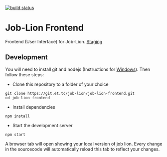 [![build status](https://git.et.tc/job-lion/job-lion-frontend/badges/master/build.svg)](https://git.et.tc/job-lion/job-lion-frontend/commits/master)

# Job-Lion Frontend

Frontend (User Interface) for Job-Lion.
[Staging](https://staging.job-lion.et.tc/)

## Development

You will need to install git and nodejs (Instructions for [Windows](https://gist.github.com/changtimwu/4117025)).
Then follow these steps:

- Clone this repository to a folder of your choice

```
git clone https://git.et.tc/job-lion/job-lion-frontend.git
cd job-lion-frontend
```

- Install dependencies

```
npm install
```

- Start the development server

```
npm start
```

A browser tab will open showing your local version of job lion. Every change in the sourcecode will automatically reload this tab to reflect your changes.
